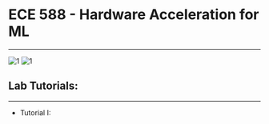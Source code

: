 # ECE 588 - Hardware Acceleration for ML
--------------------------------------------------------------------------

![1](../assets/fig/pynq_boards.png)
![1](../assets/fig/pynq_boards_1.png)


## Lab Tutorials: 
--------------------------------------------------------------------------
* Tutorial I:
